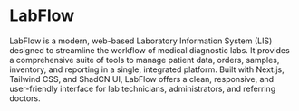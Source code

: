 
# LabFlow

LabFlow is a modern, web-based Laboratory Information System (LIS) designed to streamline the workflow of medical diagnostic labs. It provides a comprehensive suite of tools to manage patient data, orders, samples, inventory, and reporting in a single, integrated platform. Built with Next.js, Tailwind CSS, and ShadCN UI, LabFlow offers a clean, responsive, and user-friendly interface for lab technicians, administrators, and referring doctors.

